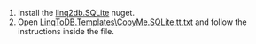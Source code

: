 1. Install the [linq2db.SQLite](https://nuget.org/packages/linq2db.SQLite/) nuget.
2. Open [LinqToDB.Templates\CopyMe.SQLite.tt.txt](https://github.com/linq2db/examples/blob/master/SQLite/GetStarted/LinqToDB.Templates/CopyMe.SQLite.tt.txt) and follow the instructions inside the file.
